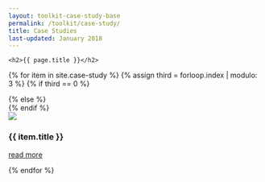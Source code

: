 ```yaml
---
layout: toolkit-case-study-base
permalink: /toolkit/case-study/
title: Case Studies
last-updated: January 2018
---
```



<div class="usa-section usa-grid">

	<h2>{{ page.title }}</h2>

{% for item in site.case-study %}
	{% assign third = forloop.index | modulo: 3 %} {% if third == 0 %}
		<div class="usa-width-one-third usa-end-row case-study-list">
				{% else %}
				<div class="usa-width-one-third case-study-list">
						{% endif %}
						<article>
								<a href="{{ item.url | prepend: site.baseurl }}">
									<img src="{{ item.image | prepend: site.baseurl }}">
								</a>
								<div class="infos">
										<h3 class="title">{{ item.title }}</h3>
										<p>
											<a href="{{ item.url | prepend: site.baseurl }}" class="details">read more</a>
										</p>
								</div>
						</article>
		</div>
{% endfor %}
</div>